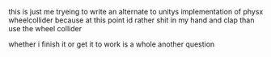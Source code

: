 this is just me tryeing to write an alternate to unitys implementation of physx wheelcollider because at this point id rather shit in my hand and clap than use the wheel collider

whether i finish it or get it to work is a whole another question